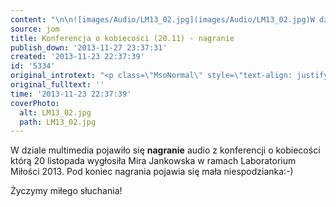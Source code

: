 ```yaml
---
content: "\n\n![images/Audio/LM13_02.jpg](images/Audio/LM13_02.jpg)W dziale multimedia pojawiło się **nagranie** audio z konferencji o kobiecości którą 20 listopada wygłosiła Mira Jankowska w ramach Laboratorium Miłości 2013. Pod koniec nagrania pojawia się mała niespodzianka:-)\n\r\n\nŻyczymy miłego słuchania!\n"
source: jom
title: Konferencja o kobiecości (20.11) - nagranie
publish_down: '2013-11-27 23:37:31'
created: '2013-11-23 22:37:39'
id: '5334'
original_introtext: "<p class=\"MsoNormal\" style=\"text-align: justify;\"><img src=\"images/Audio/LM13_02.jpg\" border=\"0\" width=\"250\" height=\"166\" style=\"float: left; border: 0; margin-left: 10px; margin-right: 10px;\" />W dziale multimedia pojawiło się <strong style=\"mso-bidi-font-weight: normal;\">nagranie</strong> audio z konferencji o kobiecości którą 20 listopada wygłosiła Mira Jankowska w ramach Laboratorium Miłości 2013. Pod koniec nagrania pojawia się mała niespodzianka:-)</p>\r\n<p class=\"MsoNormal\">Życzymy miłego słuchania!</p>"
original_fulltext: ''
time: '2013-11-23 22:37:39'
coverPhoto:
  alt: LM13_02.jpg
  path: LM13_02.jpg
---
```

W dziale multimedia pojawiło się **nagranie** audio z konferencji o kobiecości którą 20 listopada wygłosiła Mira Jankowska w ramach Laboratorium Miłości 2013. Pod koniec nagrania pojawia się mała niespodzianka:-)


Życzymy miłego słuchania!


<!--{{json:{"created_date":"2013-11-23 22:37:39","publish_down":"2013-11-27 23:37:31","id":"5334"}}}-->